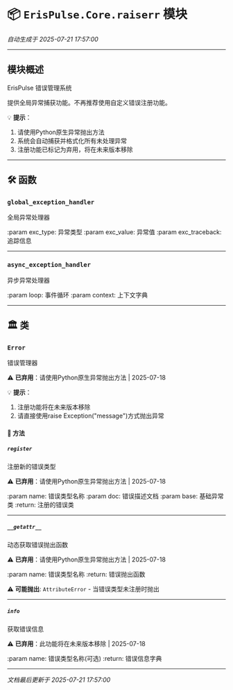 # 📦 `ErisPulse.Core.raiserr` 模块

*自动生成于 2025-07-21 17:57:00*

---

## 模块概述

ErisPulse 错误管理系统

提供全局异常捕获功能。不再推荐使用自定义错误注册功能。

💡 **提示**：

1. 请使用Python原生异常抛出方法
2. 系统会自动捕获并格式化所有未处理异常
3. 注册功能已标记为弃用，将在未来版本移除

---

## 🛠️ 函数

### `global_exception_handler`

全局异常处理器

:param exc_type: 异常类型
:param exc_value: 异常值
:param exc_traceback: 追踪信息

---

### `async_exception_handler`

异步异常处理器

:param loop: 事件循环
:param context: 上下文字典

---

## 🏛️ 类

### `Error`

错误管理器

⚠️ **已弃用**：请使用Python原生异常抛出方法 | 2025-07-18

💡 **提示**：

1. 注册功能将在未来版本移除
2. 请直接使用raise Exception("message")方式抛出异常


#### 🧰 方法

##### `register`

注册新的错误类型

⚠️ **已弃用**：请使用Python原生异常抛出方法 | 2025-07-18

:param name: 错误类型名称
:param doc: 错误描述文档
:param base: 基础异常类
:return: 注册的错误类

---

##### `__getattr__`

动态获取错误抛出函数

⚠️ **已弃用**：请使用Python原生异常抛出方法 | 2025-07-18

:param name: 错误类型名称
:return: 错误抛出函数

⚠️ **可能抛出**: `AttributeError` - 当错误类型未注册时抛出

---

##### `info`

获取错误信息

⚠️ **已弃用**：此功能将在未来版本移除 | 2025-07-18

:param name: 错误类型名称(可选)
:return: 错误信息字典

---


*文档最后更新于 2025-07-21 17:57:00*